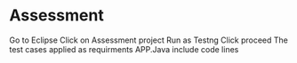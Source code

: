# Assessment
Go to Eclipse 
Click on Assessment project 
Run as Testng
Click proceed 
The test cases applied as requirments
APP.Java include code lines
